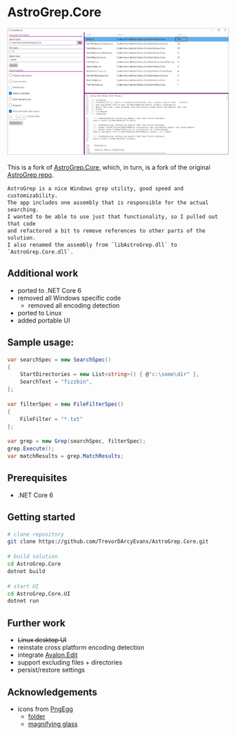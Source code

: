 # AstroGrep.Core

![screenshot](./screenshot.png)

This is a fork of [AstroGrep.Core](https://github.com/asherber/AstroGrep.Core), which, in turn, is a fork of
the original [AstroGrep repo](https://github.com/joshball/astrogrep). 

```text
AstroGrep is a nice Windows grep utility, good speed and customizability.
The app includes one assembly that is responsible for the actual searching.
I wanted to be able to use just that functionality, so I pulled out that code
and refactored a bit to remove references to other parts of the solution.
I also renamed the assembly from `libAstroGrep.dll` to `AstroGrep.Core.dll`.
```

## Additional work
* ported to .NET Core 6
* removed all Windows specific code
  * removed all encoding detection 
* ported to Linux
* added portable UI

## Sample usage:

```csharp
var searchSpec = new SearchSpec()
{
    StartDirectories = new List<string>() { @"c:\some\dir" },    
    SearchText = "fizzbin",
};

var filterSpec = new FileFilterSpec()
{
    FileFilter = "*.txt"
};

var grep = new Grep(searchSpec, filterSpec);
grep.Execute();
var matchResults = grep.MatchResults;
```

## Prerequisites
* .NET Core 6

## Getting started

```bash
# clone repository
git clone https://github.com/TrevorDArcyEvans/AstroGrep.Core.git

# build solution
cd AstroGrep.Core
dotnet build

# start UI
cd AstroGrep.Core.UI
dotnet run
```

## Further work
* ~~Linux desktop UI~~
* reinstate cross platform encoding detection
* integrate [Avalon.Edit](https://github.com/AvaloniaUI/AvaloniaEdit)
* support excluding files + directories
* persist/restore settings

## Acknowledgements
* icons from [PngEgg](https://www.pngegg.com)
  * [folder](https://www.pngegg.com/en/png-fmqfv)
  * [magnifying glass](https://www.pngegg.com/en/png-babni)

